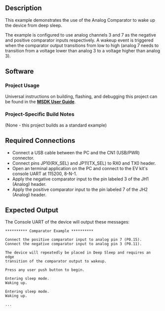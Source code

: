 ## Description

This example demonstrates the use of the Analog Comparator to wake up the device from deep sleep. 

The example is configured to use analog channels 3 and 7 as the negative and positive comparator inputs respectively. A wakeup event is triggered when the comparator output transitions from low to high (analog 7 needs to transition from a voltage lower than analog 3 to a voltage higher than analog 3).

## Software

### Project Usage

Universal instructions on building, flashing, and debugging this project can be found in the **[MSDK User Guide](https://analog-devices-msdk.github.io/msdk/USERGUIDE/)**.

### Project-Specific Build Notes

(None - this project builds as a standard example)

## Required Connections
-   Connect a USB cable between the PC and the CN1 (USB/PWR) connector.
-   Connect pins JP10(RX_SEL) and JP11(TX_SEL) to RX0 and TX0  header.
-   Open an terminal application on the PC and connect to the EV kit's console UART at 115200, 8-N-1.
-   Apply the negative comparator input to the pin labeled 3 of the JH1 (Analog) header.
-	Apply the positive comparator input to the pin labeled 7 of the JH2 (Analog) header.

## Expected Output

The Console UART of the device will output these messages:

```
********** Comparator Example **********

Connect the positive comparator input to analog pin 7 (P0.15).
Connect the negative comparator input to analog pin 3 (P0.11).

The device will repeatedly be placed in Deep Sleep and requires an edge
transition of the comparator output to wakeup.

Press any user push button to begin.

Entering sleep mode.
Waking up.

Entering sleep mode.
Waking up.

...
```
